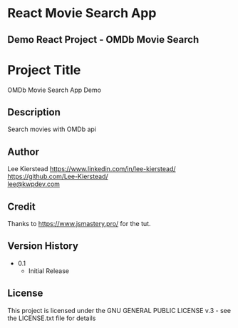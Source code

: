 # React Movie Search App 

## Demo React Project - OMDb Movie Search  

# Project Title

OMDb Movie Search App Demo

## Description

Search movies with OMDb api

## Author

Lee Kierstead
https://www.linkedin.com/in/lee-kierstead/ \
https://github.com/Lee-Kierstead/ \
lee@kwpdev.com 

## Credit

Thanks to https://www.jsmastery.pro/ for the tut.

## Version History

* 0.1
    * Initial Release

## License

This project is licensed under the  GNU GENERAL PUBLIC LICENSE v.3  - see the LICENSE.txt file for details

